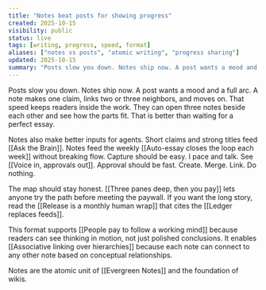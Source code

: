 ```yaml
---
title: "Notes beat posts for showing progress"
created: 2025-10-15
visibility: public
status: live
tags: [writing, progress, speed, format]
aliases: ["notes vs posts", "atomic writing", "progress sharing"]
updated: 2025-10-15
summary: "Posts slow you down. Notes ship now. A post wants a mood and a full arc. A note makes one claim, links two or three neighbors, and moves on."
---
```


Posts slow you down. Notes ship now. A post wants a mood and a full arc. A note makes one claim, links two or three neighbors, and moves on. That speed keeps readers inside the work. They can open three notes beside each other and see how the parts fit. That is better than waiting for a perfect essay.

Notes also make better inputs for agents. Short claims and strong titles feed [[Ask the Brain]]. Notes feed the weekly [[Auto-essay closes the loop each week]] without breaking flow. Capture should be easy. I pace and talk. See [[Voice in, approvals out]]. Approval should be fast. Create. Merge. Link. Do nothing.

The map should stay honest. [[Three panes deep, then you pay]] lets anyone try the path before meeting the paywall. If you want the long story, read the [[Release is a monthly human wrap]] that cites the [[Ledger replaces feeds]].

This format supports [[People pay to follow a working mind]] because readers can see thinking in motion, not just polished conclusions. It enables [[Associative linking over hierarchies]] because each note can connect to any other note based on conceptual relationships.

Notes are the atomic unit of [[Evergreen Notes]] and the foundation of wikis.
